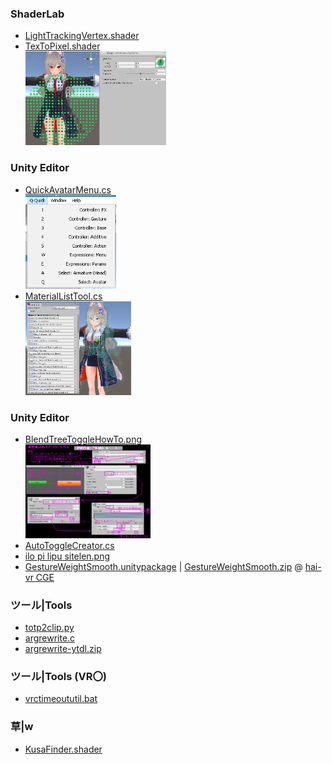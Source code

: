 ### ShaderLab
- [LightTrackingVertex.shader](https://raw.githubusercontent.com/GapVR/Unity/main/LightTrackingVertex.shader)<br>
- [TexToPixel.shader](https://raw.githubusercontent.com/GapVR/Unity/main/TexToPixel.shader)<br>
[<img src="img/FTSDVxBUUAAwBiB.png" height=150>](img/FTSDVxBUUAAwBiB.png)
### Unity Editor
- [QuickAvatarMenu.cs](https://raw.githubusercontent.com/GapVR/Unity/main/QuickAvatarMenu.cs)<br>
[<img src="img/QuickAvatarMenu.png" height=150>](img/QuickAvatarMenu.png)
- [MaterialListTool.cs](https://raw.githubusercontent.com/GapVR/Unity/main/MaterialListTool.cs)<br>
[<img src="img/FTM2NR2aAAAz1mJ.png" height=150>](img/FTM2NR2aAAAz1mJ.png)
### Unity Editor
- [BlendTreeToggleHowTo.png](https://raw.githubusercontent.com/GapVR/Unity/main/BlendTreeToggleHowTo.png)<br>
[<img src="BlendTreeToggleHowTo.png" height=150>](BlendTreeToggleHowTo.png)
- [AutoToggleCreator.cs](https://raw.githubusercontent.com/GapVR/Unity/main/AutoToggleCreator.cs)<br>
- [ilo pi lipu sitelen.png](https://raw.githubusercontent.com/GapVR/Unity/main/ilo%20pi%20lipu%20sitelen.png)<br>
- [GestureWeightSmooth.unitypackage](https://raw.githubusercontent.com/GapVR/Unity/main/GestureWeightSmooth.unitypackage) | [GestureWeightSmooth.zip](https://raw.githubusercontent.com/GapVR/Unity/main/GestureWeightSmooth.zip) @ [hai-vr CGE](https://github.com/hai-vr/combo-gesture-expressions-av3)
### ツール|Tools
- [totp2clip.py](https://raw.githubusercontent.com/GapVR/Unity/main/totp2clip.py)<br>
- [argrewrite.c](https://raw.githubusercontent.com/GapVR/Unity/main/argrewrite.c)<br>
- [argrewrite-ytdl.zip](https://raw.githubusercontent.com/GapVR/Unity/main/argrewrite-ytdl.zip)
### ツール|Tools (VR〇)
- [vrctimeoututil.bat](https://raw.githubusercontent.com/GapVR/Unity/main/vrctimeoututil.bat)
### 草|w
- [KusaFinder.shader](https://raw.githubusercontent.com/GapVR/Unity/main/KusaFinder.shader)
